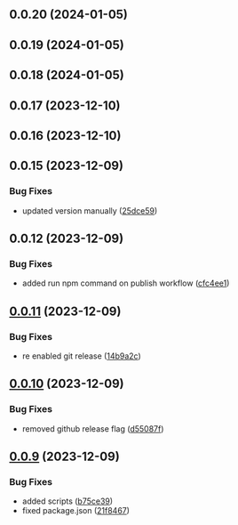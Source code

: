 

## 0.0.20 (2024-01-05)

## 0.0.19 (2024-01-05)

## 0.0.18 (2024-01-05)

## 0.0.17 (2023-12-10)

## 0.0.16 (2023-12-10)

## 0.0.15 (2023-12-09)


### Bug Fixes

* updated version manually ([25dce59](https://github.com/Altruistiq/reef/commit/25dce593e62926511c67af81c81b9027093d1c7d))

## 0.0.12 (2023-12-09)


### Bug Fixes

* added run npm command on publish workflow ([cfc4ee1](https://github.com/Altruistiq/reef/commit/cfc4ee12ff24bf24d49715b2b0eb38eb239cbd70))

## [0.0.11](https://github.com/Altruistiq/reef/compare/v0.0.10...v0.0.11) (2023-12-09)


### Bug Fixes

* re enabled git release ([14b9a2c](https://github.com/Altruistiq/reef/commit/14b9a2c80b52e1b183eff2cd30e14dee4bf17141))

## [0.0.10](https://github.com/Altruistiq/reef/compare/v0.0.9...v0.0.10) (2023-12-09)


### Bug Fixes

* removed github release flag ([d55087f](https://github.com/Altruistiq/reef/commit/d55087f3313e1bfd355d7ae0bf5be4fdf958e8ef))

## [0.0.9](https://github.com/Altruistiq/reef/compare/v0.0.8...v0.0.9) (2023-12-09)


### Bug Fixes

* added scripts ([b75ce39](https://github.com/Altruistiq/reef/commit/b75ce399f1ae00502d16a4fb1e371934ac63e7fc))
* fixed package.json ([21f8467](https://github.com/Altruistiq/reef/commit/21f846778a1abb5c12d98038e5b180bf9f31de76))

